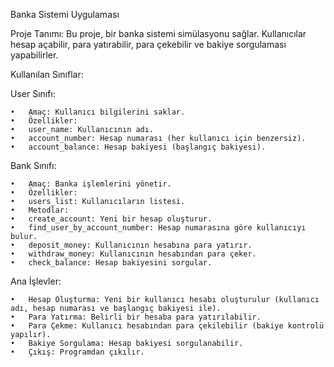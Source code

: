 Banka Sistemi Uygulaması

Proje Tanımı:
Bu proje, bir banka sistemi simülasyonu sağlar. Kullanıcılar hesap açabilir, para yatırabilir, para çekebilir ve bakiye sorgulaması yapabilirler.

Kullanılan Sınıflar:

User Sınıfı:

	•	Amaç: Kullanıcı bilgilerini saklar.
	•	Özellikler:
	•	user_name: Kullanıcının adı.
	•	account_number: Hesap numarası (her kullanıcı için benzersiz).
	•	account_balance: Hesap bakiyesi (başlangıç bakiyesi).

Bank Sınıfı:

	•	Amaç: Banka işlemlerini yönetir.
	•	Özellikler:
	•	users_list: Kullanıcıların listesi.
	•	Metodlar:
	•	create_account: Yeni bir hesap oluşturur.
	•	find_user_by_account_number: Hesap numarasına göre kullanıcıyı bulur.
	•	deposit_money: Kullanıcının hesabına para yatırır.
	•	withdraw_money: Kullanıcının hesabından para çeker.
	•	check_balance: Hesap bakiyesini sorgular.

Ana İşlevler:

	•	Hesap Oluşturma: Yeni bir kullanıcı hesabı oluşturulur (kullanıcı adı, hesap numarası ve başlangıç bakiyesi ile).
	•	Para Yatırma: Belirli bir hesaba para yatırılabilir.
	•	Para Çekme: Kullanıcı hesabından para çekilebilir (bakiye kontrolü yapılır).
	•	Bakiye Sorgulama: Hesap bakiyesi sorgulanabilir.
	•	Çıkış: Programdan çıkılır.
